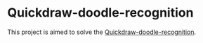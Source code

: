 # Quickdraw-doodle-recognition
This project is aimed to solve the [Quickdraw-doodle-recognition](https://www.kaggle.com/c/quickdraw-doodle-recognition). 